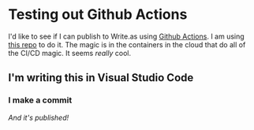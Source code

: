 # Testing out Github Actions
I'd like to see if I can publish to Write.as using [Github Actions](https://github.com/features/actions). I am using [this repo](https://github.com/cjeller1592/writeas-github-action) to do it. The magic is in the containers in the cloud that do all of the CI/CD magic. It seems _really_ cool.

## I'm writing this in Visual Studio Code

### I make a commit

_And it's published!_